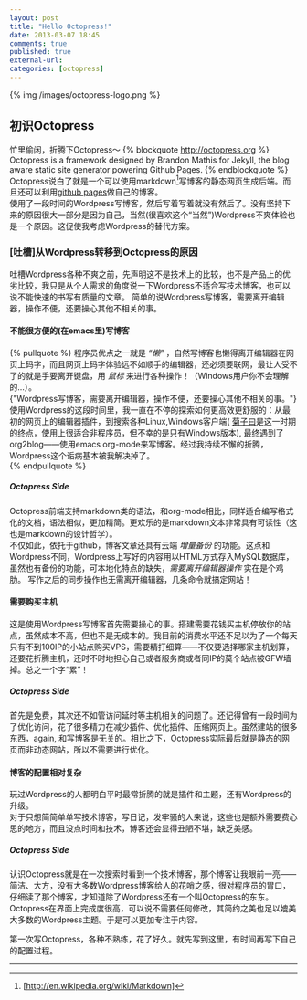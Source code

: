 ```yaml
---
layout: post
title: "Hello Octopress!"
date: 2013-03-07 18:45
comments: true
published: true
external-url: 
categories: [octopress]
---
```


{% img /images/octopress-logo.png  %}

##   初识Octopress

忙里偷闲，折腾下Octopress～
{% blockquote  http://octopress.org  %}
Octopress is a framework designed by Brandon Mathis for Jekyll, the blog aware static site generator powering Github Pages.
{% endblockquote  %}
Octopress说白了就是一个可以使用markdown[^markdown]写博客的静态网页生成后端。而且还可以利用[github pages](http://pages.github.com/ 'github pages')做自己的博客。  
使用了一段时间的Wordpress写博客，然后写着写着就没有然后了。没有坚持下来的原因很大一部分是因为自己，当然(很喜欢这个“当然”)Wordpress不爽体验也是一个原因。这促使我考虑Wordpress的替代方案。

### [吐槽]从Wordpress转移到Octopress的原因

吐槽Wordpress各种不爽之前，先声明这不是技术上的比较，也不是产品上的优劣比较，我只是从个人需求的角度说一下Wordpress不适合写技术博客，也可以说不能快速的书写有质量的文章。 
简单的说Wordpress写博客，需要离开编辑器，操作不便，还要操心其他不相关的事。  

<!--more-->

####   不能很方便的(在emacs里)写博客

{% pullquote  %}
程序员优点之一就是 *“懒”* ，自然写博客也懒得离开编辑器在网页上码字，而且网页上码字体验远不如顺手的编辑器，还必须要联网，最让人受不了的就是手要离开键盘，用 *鼠标* 来进行各种操作！（Windows用户你不会理解的...）。  
{"Wordpress写博客，需要离开编辑器，操作不便，还要操心其他不相关的事。"}
使用Wordpress的这段时间里，我一直在不停的探索如何更高效更舒服的：从最初的网页上的编辑器插件，到搜索各种Linux,Windows客户端( [菊子曰][juziyue]是这一时期的终点，使用上很适合非程序员，但不幸的是只有Windows版本), 最终遇到了org2blog——使用emacs org-mode来写博客。经过我持续不懈的折腾，Wordpress这个诟病基本被我解决掉了。  
{% endpullquote %}

#####   Octopress Side

Octopress前端支持markdown类的语法，和org-mode相比，同样适合编写格式化的文档，语法相似，更加精简。更欢乐的是markdown文本非常具有可读性（这也是markdown的设计哲学）。  
不仅如此，依托于github，博客文章还具有云端 *增量备份* 的功能。这点和Wordpress不同，Wordpress上写好的内容用以HTML方式存入MySQL数据库，虽然也有备份的功能，可本地化特点的缺失，*需要离开编辑器操作* 实在是个鸡肋。
写作之后的同步操作也无需离开编辑器，几条命令就搞定网站！

####   需要购买主机

这是使用Wordpress写博客首先需要操心的事。搭建需要花钱买主机停放你的站点，虽然成本不高，但也不是无成本的。我目前的消费水平还不足以为了一个每天只有不到100IP的小站点购买VPS，需要精打细算——不仅要选择哪家主机划算，还要花折腾主机，还时不时地担心自己或者服务商或者同IP的莫个站点被GFW墙掉。总之一个字“累”！

##### Octopress Side

首先是免费，其次还不如管访问延时等主机相关的问题了。还记得曾有一段时间为了优化访问，花了很多精力在减少插件、优化插件、压缩网页上。虽然建站的很多东西，again, 和写博客是无关的。相比之下，Octopress实际最后就是静态的网页而非动态网站，所以不需要进行优化。

####   博客的配置相对复杂

玩过Wordpress的人都明白平时最常折腾的就是插件和主题，还有Wordpress的升级。  
对于只想简简单单写技术博客，写日记，发牢骚的人来说，这些也是额外需要费心思的地方，而且没点时间和技术，博客还会显得丑陋不堪，缺乏美感。 

##### Octopress Side

认识Octopress就是在一次搜索时看到一个技术博客，那个博客让我眼前一亮——简洁、大方，没有大多数Wordpress博客给人的花哨之感，很对程序员的胃口，仔细读了那个博客，才知道除了Wordpress还有一个叫Octopress的东东。  
Octopress在界面上完成度很高，可以说不需要任何修改，其简约之美也足以媲美大多数的Wordpress主题。于是可以更加专注于内容。  


第一次写Octopress，各种不熟练，花了好久。就先写到这里，有时间再写下自己的配置过程。


[juziyue]: http://sns.juziyue.com '菊子曰的网站'

**********

[^markdown]:  [http://en.wikipedia.org/wiki/Markdown]
